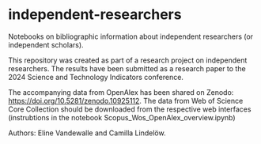 # independent-researchers
Notebooks on bibliographic information about independent researchers (or independent scholars).

This repository was created as part of a research project on independent researchers. The results have been submitted as a research paper to the 2024 Science and Technology Indicators conference. 

The accompanying data from OpenAlex has been shared on Zenodo: https://doi.org/10.5281/zenodo.10925112. The data from Web of Science Core Collection should be downloaded from the respective web interfaces (instrubtions in the notebook Scopus_Wos_OpenAlex_overview.ipynb)

Authors: Eline Vandewalle and Camilla Lindelöw. 


